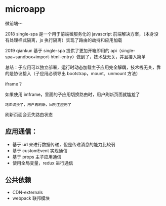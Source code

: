# microapp

微前端～

2018 single-spa 是一个用于前端微服务化的 javascript 前端解决方案，（本身没有处理样式隔离，js 执行隔离）实现了路由的劫持和应用加载

2019 qiankun 基于 single-spa 提供了更加开箱即用的 api（single-spa+sandbox+import-html-entry）做到了，技术战无关，并且接入简单

总结：子应用可以独立部署，运行时动态加载主子应用完全解耦，技术栈无关，靠的是协议接入（子应用必须导出 bootstrap，mount，unmount 方法）

iframe？

如果使用 imframe，里面的子应用切换路由时，用户刷新页面就尴尬了

`路由切换了，用户再刷新，回到主应用了`

刷新页面会丢失路由状态

## 应用通信：

-   基于 url 来进行数据传递，但是传递消息的能力比较弱
-   基于 customEvent 实现通信
-   基于 props 主子应用通信
-   使用全局变量，redux 进行通信

## 公共依赖

-   CDN-externals
-   webpack 联邦模块
